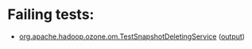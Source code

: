 # Failing tests: 

 * [org.apache.hadoop.ozone.om.TestSnapshotDeletingService](hadoop-ozone/integration-test/org.apache.hadoop.ozone.om.TestSnapshotDeletingService.txt) ([output](hadoop-ozone/integration-test/org.apache.hadoop.ozone.om.TestSnapshotDeletingService-output.txt))
